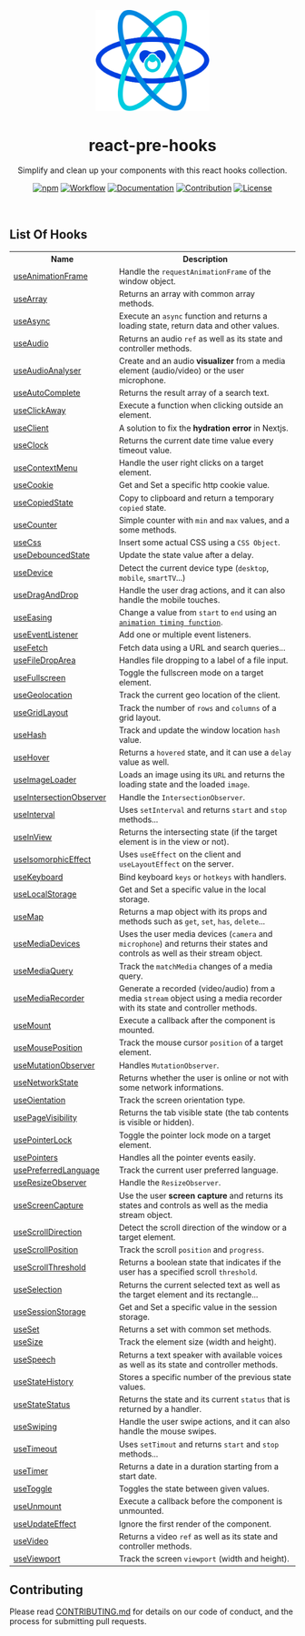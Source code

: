 <div align=center>

<img alt="Logo" src="https://raw.githubusercontent.com/malkiii/react-pre-hooks/master/docs/public/logo.svg" width="200"><br/>

# react-pre-hooks

Simplify and clean up your components with this react hooks collection.

<a href="https://www.npmjs.com/package/react-pre-hooks"><img alt="npm" src="https://img.shields.io/npm/v/react-pre-hooks?label=latest%20version&logo=npm" /></a>
<a href="https://github.com/malkiii/react-pre-hooks/actions/workflows/release.yml"><img alt="Workflow" src="https://github.com/malkiii/react-pre-hooks/actions/workflows/ci.yml/badge.svg" /></a>
<a href="https://malkiii.github.io/react-pre-hooks"><img alt="Documentation" src="https://img.shields.io/badge/-Documentation-0086E0" /></a>
<a href="https://github.com/malkiii/react-pre-hooks/blob/master/.github/CONTRIBUTING.md"><img alt="Contribution" src="https://img.shields.io/badge/-Contribution-8957e5" /></a>
<a href="https://github.com/malkiii/react-pre-hooks/blob/master/LICENSE"><img alt="License" src="https://img.shields.io/github/license/malkiii/react-pre-hooks" /></a>

</div><br/>

## List Of Hooks

<table align=center>
  <tr><th width="200">Name</th><th width="800">Description</th></tr>
  <tr><td><a href="https://malkiii.github.io/react-pre-hooks/guide/useAnimationFrame">useAnimationFrame</a></td><td>Handle the <code>requestAnimationFrame</code> of the window object.</td></tr>
  <tr><td><a href="https://malkiii.github.io/react-pre-hooks/guide/useArray">useArray</a></td><td>Returns an array with common array methods.</td></tr>
  <tr><td><a href="https://malkiii.github.io/react-pre-hooks/guide/useAsync">useAsync</a></td><td>Execute an <code>async</code> function and returns a loading state, return data and other values.</td></tr>
  <tr><td><a href="https://malkiii.github.io/react-pre-hooks/guide/useAudio">useAudio</a></td><td>Returns an audio <code>ref</code> as well as its state and controller methods.</td></tr>
  <tr><td><a href="https://malkiii.github.io/react-pre-hooks/guide/useAudioAnalyser">useAudioAnalyser</a></td><td>Create and an audio <b>visualizer</b> from a media element (audio/video) or the user microphone.</td></tr>
  <tr><td><a href="https://malkiii.github.io/react-pre-hooks/guide/useAutoComplete">useAutoComplete</a></td><td>Returns the result array of a search text.</td></tr>
  <tr><td><a href="https://malkiii.github.io/react-pre-hooks/guide/useClickAway">useClickAway</a></td><td>Execute a function when clicking outside an element.</td></tr>
  <tr><td><a href="https://malkiii.github.io/react-pre-hooks/guide/useClient">useClient</a></td><td>A solution to fix the <b>hydration error</b> in Nextjs.</td></tr>
  <tr><td><a href="https://malkiii.github.io/react-pre-hooks/guide/useClock">useClock</a></td><td>Returns the current date time value every timeout value.</td></tr>
  <tr><td><a href="https://malkiii.github.io/react-pre-hooks/guide/useContextMenu">useContextMenu</a></td><td>Handle the user right clicks on a target element.</td></tr>
  <tr><td><a href="https://malkiii.github.io/react-pre-hooks/guide/useCookie">useCookie</a></td><td>Get and Set a specific http cookie value.</td></tr>
  <tr><td><a href="https://malkiii.github.io/react-pre-hooks/guide/useCopiedState">useCopiedState</a></td><td>Copy to clipboard and return a temporary <code>copied</code> state.</td></tr>
  <tr><td><a href="https://malkiii.github.io/react-pre-hooks/guide/useCounter">useCounter</a></td><td>Simple counter with <code>min</code> and <code>max</code> values, and a some methods.</td></tr>
  <tr><td><a href="https://malkiii.github.io/react-pre-hooks/guide/useCss">useCss</a></td><td>Insert some actual CSS using a <code>CSS Object</code>.</td></tr>
  <tr><td><a href="https://malkiii.github.io/react-pre-hooks/guide/useDebouncedState">useDebouncedState</a></td><td>Update the state value after a delay.</td></tr>
  <tr><td><a href="https://malkiii.github.io/react-pre-hooks/guide/useDevice">useDevice</a></td><td>Detect the current device type (<code>desktop</code>, <code>mobile</code>, <code>smartTV</code>...)</td></tr>
  <tr><td><a href="https://malkiii.github.io/react-pre-hooks/guide/useDragAndDrop">useDragAndDrop</a></td><td>Handle the user drag actions, and it can also handle the mobile touches.</td></tr>
  <tr><td><a href="https://malkiii.github.io/react-pre-hooks/guide/useEasing">useEasing</a></td><td>Change a value from <code>start</code> to <code>end</code> using an <code><a href="https://developer.mozilla.org/en-US/docs/Web/CSS/animation-timing-function">animation timing function</a></code>.</td></tr>
  <tr><td><a href="https://malkiii.github.io/react-pre-hooks/guide/useEventListener">useEventListener</a></td><td>Add one or multiple event listeners.</td></tr>
  <tr><td><a href="https://malkiii.github.io/react-pre-hooks/guide/useFetch">useFetch</a></td><td>Fetch data using a URL and search queries...</td></tr>
  <tr><td><a href="https://malkiii.github.io/react-pre-hooks/guide/useFileDropzone">useFileDropArea</a></td><td>Handles file dropping to a label of a file input.</td></tr>
  <tr><td><a href="https://malkiii.github.io/react-pre-hooks/guide/useFullscreen">useFullscreen</a></td><td>Toggle the fullscreen mode on a target element.</td></tr>
  <tr><td><a href="https://malkiii.github.io/react-pre-hooks/guide/useGeolocation">useGeolocation</a></td><td>Track the current geo location of the client.</td></tr>
  <tr><td><a href="https://malkiii.github.io/react-pre-hooks/guide/useGridLayout">useGridLayout</a></td><td>Track the number of <code>rows</code> and <code>columns</code> of a grid layout.</td></tr>
  <tr><td><a href="https://malkiii.github.io/react-pre-hooks/guide/useHash">useHash</a></td><td>Track and update the window location <code>hash</code> value.</td></tr>
  <tr><td><a href="https://malkiii.github.io/react-pre-hooks/guide/useHover">useHover</a></td><td>Returns a <code>hovered</code> state, and it can use a <code>delay</code> value as well.</td></tr>
  <tr><td><a href="https://malkiii.github.io/react-pre-hooks/guide/useImageLoader">useImageLoader</a></td><td>Loads an image using its <code>URL</code> and returns the loading state and the loaded <code>image</code>.</td></tr>
  <tr><td><a href="https://malkiii.github.io/react-pre-hooks/guide/useIntersectionObserver">useIntersectionObserver</a></td><td>Handle the <code>IntersectionObserver</code>.</td></tr>
  <tr><td><a href="https://malkiii.github.io/react-pre-hooks/guide/useInterval">useInterval</a></td><td>Uses <code>setInterval</code> and returns <code>start</code> and <code>stop</code> methods...</td></tr>
  <tr><td><a href="https://malkiii.github.io/react-pre-hooks/guide/useInView">useInView</a></td><td>Returns the intersecting state (if the target element is in the view or not).</td></tr>
  <tr><td><a href="https://malkiii.github.io/react-pre-hooks/guide/useIsomorphicEffect">useIsomorphicEffect</a></td><td>Uses <code>useEffect</code> on the client and <code>useLayoutEffect</code> on the server.</td></tr>
  <tr><td><a href="https://malkiii.github.io/react-pre-hooks/guide/useKeyboard">useKeyboard</a></td><td>Bind keyboard <code>keys</code> or <code>hotkeys</code> with handlers.</td></tr>
  <tr><td><a href="https://malkiii.github.io/react-pre-hooks/guide/useLocalStorage">useLocalStorage</a></td><td>Get and Set a specific value in the local storage.</td></tr>
  <tr><td><a href="https://malkiii.github.io/react-pre-hooks/guide/useMap">useMap</a></td><td>Returns a map object with its props and methods such as <code>get</code>, <code>set</code>, <code>has</code>, <code>delete</code>...</td></tr>
  <tr><td><a href="https://malkiii.github.io/react-pre-hooks/guide/useMediaDevices">useMediaDevices</a></td><td>Uses the user media devices (<code>camera</code> and <code>microphone</code>) and returns their states and controls as well as their stream object.</td></tr>
  <tr><td><a href="https://malkiii.github.io/react-pre-hooks/guide/useMediaQuery">useMediaQuery</a></td><td>Track the <code>matchMedia</code> changes of a media query.</td></tr>
  <tr><td><a href="https://malkiii.github.io/react-pre-hooks/guide/useMediaRecorder">useMediaRecorder</a></td><td>Generate a recorded (video/audio) from a media <code>stream</code> object using a media recorder with its state and controller methods.</td></tr>
  <tr><td><a href="https://malkiii.github.io/react-pre-hooks/guide/useMount">useMount</a></td><td>Execute a callback after the component is mounted.</td></tr>
  <tr><td><a href="https://malkiii.github.io/react-pre-hooks/guide/useMousePosition">useMousePosition</a></td><td>Track the mouse cursor <code>position</code> of a target element.</td></tr>
  <tr><td><a href="https://malkiii.github.io/react-pre-hooks/guide/useMutationObserver">useMutationObserver</a></td><td>Handles <code>MutationObserver</code>.</td></tr>
  <tr><td><a href="https://malkiii.github.io/react-pre-hooks/guide/useNetworkState">useNetworkState</a></td><td>Returns whether the user is online or not with some network informations.</td></tr>
  <tr><td><a href="https://malkiii.github.io/react-pre-hooks/guide/useOientation">useOientation</a></td><td>Track the screen orientation type.</td></tr>
  <tr><td><a href="https://malkiii.github.io/react-pre-hooks/guide/usePageVisibility">usePageVisibility</a></td><td>Returns the tab visible state (the tab contents is visible or hidden).</td></tr>
  <tr><td><a href="https://malkiii.github.io/react-pre-hooks/guide/usePointerLock">usePointerLock</a></td><td>Toggle the pointer lock mode on a target element.</td></tr>
  <tr><td><a href="https://malkiii.github.io/react-pre-hooks/guide/usePointers">usePointers</a></td><td>Handles all the pointer events easily.</td></tr>
  <tr><td><a href="https://malkiii.github.io/react-pre-hooks/guide/usePreferredLanguage">usePreferredLanguage</a></td><td>Track the current user preferred language.</td></tr>
  <tr><td><a href="https://malkiii.github.io/react-pre-hooks/guide/useResizeObserver">useResizeObserver</a></td><td>Handle the <code>ResizeObserver</code>.</td></tr>
  <tr><td><a href="https://malkiii.github.io/react-pre-hooks/guide/useScreenCapture">useScreenCapture</a></td><td>Use the user <b>screen capture</b> and returns its states and controls as well as the media stream object.</td></tr>
  <tr><td><a href="https://malkiii.github.io/react-pre-hooks/guide/useScrollDirection">useScrollDirection</a></td><td>Detect the scroll direction of the window or a target element.</td></tr>
  <tr><td><a href="https://malkiii.github.io/react-pre-hooks/guide/useScrollPosition">useScrollPosition</a></td><td>Track the scroll <code>position</code> and <code>progress</code>.</td></tr>
  <tr><td><a href="https://malkiii.github.io/react-pre-hooks/guide/useScrollThreshold">useScrollThreshold</a></td><td>Returns a boolean state that indicates if the user has a specified scroll <code>threshold</code>.</td></tr>
  <tr><td><a href="https://malkiii.github.io/react-pre-hooks/guide/useSelection">useSelection</a></td><td>Returns the current selected text as well as the target element and its rectangle...</td></tr>
  <tr><td><a href="https://malkiii.github.io/react-pre-hooks/guide/useSessionStorage">useSessionStorage</a></td><td>Get and Set a specific value in the session storage.</td></tr>
  <tr><td><a href="https://malkiii.github.io/react-pre-hooks/guide/useSet">useSet</a></td><td>Returns a set with common set methods.</td></tr>
  <tr><td><a href="https://malkiii.github.io/react-pre-hooks/guide/useSize">useSize</a></td><td>Track the element size (width and height).</td></tr>
  <tr><td><a href="https://malkiii.github.io/react-pre-hooks/guide/useSpeech">useSpeech</a></td><td>Returns a text speaker with available voices as well as its state and controller methods.</td></tr>
  <tr><td><a href="https://malkiii.github.io/react-pre-hooks/guide/useStateHistory">useStateHistory</a></td><td>Stores a specific number of the previous state values.</td></tr>
  <tr><td><a href="https://malkiii.github.io/react-pre-hooks/guide/useStateStatus">useStateStatus</a></td><td>Returns the state and its current <code>status</code> that is returned by a handler.</td></tr>
  <tr><td><a href="https://malkiii.github.io/react-pre-hooks/guide/useSwiping">useSwiping</a></td><td>Handle the user swipe actions, and it can also handle the mouse swipes.</td></tr>
  <tr><td><a href="https://malkiii.github.io/react-pre-hooks/guide/useTimeout">useTimeout</a></td><td>Uses <code>setTimout</code> and returns <code>start</code> and <code>stop</code> methods...</td></tr>
  <tr><td><a href="https://malkiii.github.io/react-pre-hooks/guide/useTimer">useTimer</a></td><td>Returns a date in a duration starting from a start date.</td></tr>
  <tr><td><a href="https://malkiii.github.io/react-pre-hooks/guide/useToggle">useToggle</a></td><td>Toggles the state between given values.</td></tr>
  <tr><td><a href="https://malkiii.github.io/react-pre-hooks/guide/useUnmount">useUnmount</a></td><td>Execute a callback before the component is unmounted.</td></tr>
  <tr><td><a href="https://malkiii.github.io/react-pre-hooks/guide/useUpdateEffect">useUpdateEffect</a></td><td>Ignore the first render of the component.</td></tr>
  <tr><td><a href="https://malkiii.github.io/react-pre-hooks/guide/useVideo">useVideo</a></td><td>Returns a video <code>ref</code> as well as its state and controller methods.</td></tr>
  <tr><td><a href="https://malkiii.github.io/react-pre-hooks/guide/useViewport">useViewport</a></td><td>Track the screen <code>viewport</code> (width and height).</td></tr>
</table>

## Contributing

Please read <a href="https://github.com/malkiii/react-pre-hooks/blob/master/.github/CONTRIBUTING.md">CONTRIBUTING.md</a> for details on our code of conduct, and the process for submitting pull requests.
